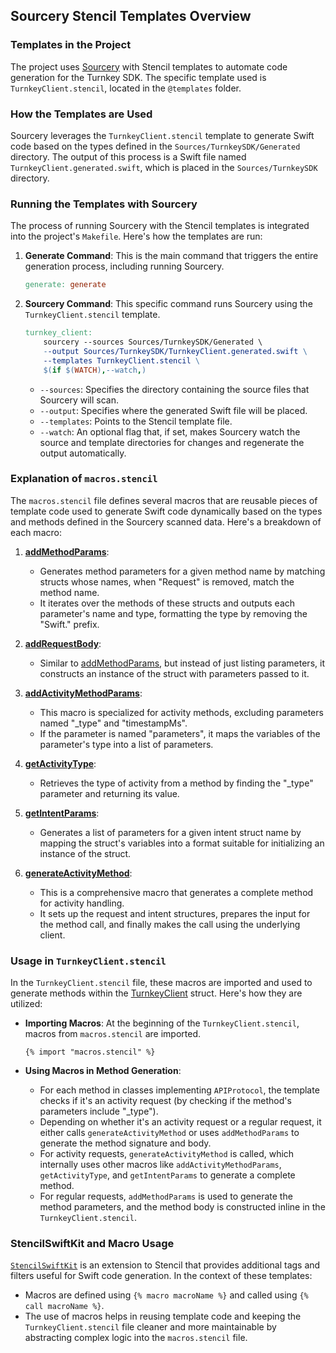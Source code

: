 ## Sourcery Stencil Templates Overview

### Templates in the Project

The project uses [Sourcery](https://krzysztofzablocki.github.io/Sourcery/) with Stencil templates to automate code generation for the Turnkey SDK. The specific template used is `TurnkeyClient.stencil`, located in the `@templates` folder.

### How the Templates are Used

Sourcery leverages the `TurnkeyClient.stencil` template to generate Swift code based on the types defined in the `Sources/TurnkeySDK/Generated` directory. The output of this process is a Swift file named `TurnkeyClient.generated.swift`, which is placed in the `Sources/TurnkeySDK` directory.

### Running the Templates with Sourcery

The process of running Sourcery with the Stencil templates is integrated into the project's `Makefile`. Here's how the templates are run:

1. **Generate Command**: This is the main command that triggers the entire generation process, including running Sourcery.

   ```Makefile
   generate: generate
   ```

2. **Sourcery Command**: This specific command runs Sourcery using the `TurnkeyClient.stencil` template.

   ```Makefile
   turnkey_client:
       sourcery --sources Sources/TurnkeySDK/Generated \
       --output Sources/TurnkeySDK/TurnkeyClient.generated.swift \
       --templates TurnkeyClient.stencil \
       $(if $(WATCH),--watch,)
   ```

   - `--sources`: Specifies the directory containing the source files that Sourcery will scan.
   - `--output`: Specifies where the generated Swift file will be placed.
   - `--templates`: Points to the Stencil template file.
   - `--watch`: An optional flag that, if set, makes Sourcery watch the source and template directories for changes and regenerate the output automatically.

### Explanation of `macros.stencil`

The `macros.stencil` file defines several macros that are reusable pieces of template code used to generate Swift code dynamically based on the types and methods defined in the Sourcery scanned data. Here's a breakdown of each macro:

1. **[addMethodParams](/templates/macros.stencil#2%2C10-2%2C10)**:

   - Generates method parameters for a given method name by matching structs whose names, when "Request" is removed, match the method name.
   - It iterates over the methods of these structs and outputs each parameter's name and type, formatting the type by removing the "Swift." prefix.

2. **[addRequestBody](/templates/macros.stencil#12%2C10-12%2C10)**:

   - Similar to [addMethodParams](/templates/macros.stencil#2%2C10-2%2C10), but instead of just listing parameters, it constructs an instance of the struct with parameters passed to it.

3. **[addActivityMethodParams](/templates/macros.stencil#23%2C10-23%2C10)**:

   - This macro is specialized for activity methods, excluding parameters named "\_type" and "timestampMs".
   - If the parameter is named "parameters", it maps the variables of the parameter's type into a list of parameters.

4. **[getActivityType](/templates/macros.stencil#37%2C10-37%2C10)**:

   - Retrieves the type of activity from a method by finding the "\_type" parameter and returning its value.

5. **[getIntentParams](/templates/macros.stencil#47%2C10-47%2C10)**:

   - Generates a list of parameters for a given intent struct name by mapping the struct's variables into a format suitable for initializing an instance of the struct.

6. **[generateActivityMethod](/templates/macros.stencil#54%2C10-54%2C10)**:
   - This is a comprehensive macro that generates a complete method for activity handling.
   - It sets up the request and intent structures, prepares the input for the method call, and finally makes the call using the underlying client.

### Usage in `TurnkeyClient.stencil`

In the `TurnkeyClient.stencil` file, these macros are imported and used to generate methods within the [TurnkeyClient](/Makefile#12%2C30-12%2C30) struct. Here's how they are utilized:

- **Importing Macros**: At the beginning of the `TurnkeyClient.stencil`, macros from `macros.stencil` are imported.

  ```stencil
  {% import "macros.stencil" %}
  ```

- **Using Macros in Method Generation**:
  - For each method in classes implementing `APIProtocol`, the template checks if it's an activity request (by checking if the method's parameters include "\_type").
  - Depending on whether it's an activity request or a regular request, it either calls `generateActivityMethod` or uses `addMethodParams` to generate the method signature and body.
  - For activity requests, `generateActivityMethod` is called, which internally uses other macros like `addActivityMethodParams`, `getActivityType`, and `getIntentParams` to generate a complete method.
  - For regular requests, `addMethodParams` is used to generate the method parameters, and the method body is constructed inline in the `TurnkeyClient.stencil`.

### StencilSwiftKit and Macro Usage

[`StencilSwiftKit`](https://github.com/SwiftGen/StencilSwiftKit) is an extension to Stencil that provides additional tags and filters useful for Swift code generation. In the context of these templates:

- Macros are defined using `{% macro macroName %}` and called using `{% call macroName %}`.
- The use of macros helps in reusing template code and keeping the `TurnkeyClient.stencil` file cleaner and more maintainable by abstracting complex logic into the `macros.stencil` file.
